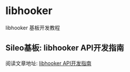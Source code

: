# libhooker
libhooker 基板开发教程

## Sileo基板: libhooker API开发指南
阅读文章地址:  [libhooker API开发指南](https://mp.weixin.qq.com/s?__biz=MzI4NjI4OTg1MA==&mid=2247492814&idx=1&sn=2997eea39d8ce44b426dc2009b9ad4de&chksm=ebdd9e1bdcaa170d785fb26ad06920699c2e4cf265af58f8be704a5dd435b623131132964bb3&mpshare=1&scene=23&srcid=0630XHsRAlfSpQCMeTXbQ5xG&sharer_sharetime=1656553806579&sharer_shareid=f6fe18699713d8b520a88a9313eb5c64%23rd)
